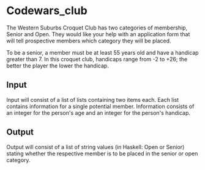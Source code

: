 # Codewars_club

The Western Suburbs Croquet Club has two categories of membership, Senior and Open. They would like your help with an application form that will tell prospective members which category they will be placed.

To be a senior, a member must be at least 55 years old and have a handicap greater than 7. In this croquet club, handicaps range from -2 to +26; the better the player the lower the handicap.

## Input

Input will consist of a list of lists containing two items each. Each list contains information for a single potential member. Information consists of an integer for the person's age and an integer for the person's handicap.

## Output

Output will consist of a list of string values (in Haskell: Open or Senior) stating whether the respective member is to be placed in the senior or open category.
